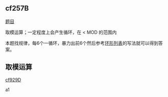 ## cf257B

[题目](https://codeforces.com/contest/450/problem/B)

取模运算；一定程度上会产生循环，在 < MOD 的范围内

本题找规律，每6个一循环，暴力出前6个然后参考[环形列表](https://github.com/Z-Es-0/Basic-Algorithm-Notes/blob/main/%E7%AE%97%E6%B3%95/%E5%B0%8F%E5%AF%84%E5%B7%A7/%E5%B0%8F%E5%AF%84%E5%B7%A7.md)的写法就可以得到答案。


## 取模运算

[cf929D](https://codeforces.com/contest/1933/problem/D)

a1

